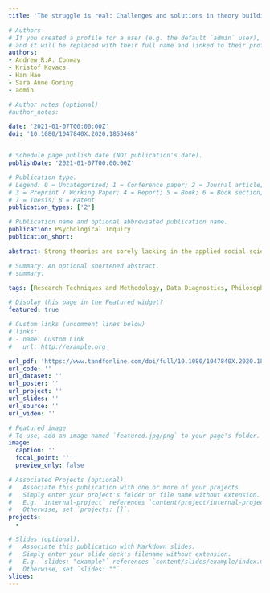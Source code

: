 ```yaml
---
title: 'The struggle is real: Challenges and solutions in theory building'

# Authors
# If you created a profile for a user (e.g. the default `admin` user), write the username (folder name) here
# and it will be replaced with their full name and linked to their profile.
authors:
- Andrew R.A. Conway
- Kristof Kovacs
- Han Hao
- Sara Anne Goring
- admin

# Author notes (optional)
#author_notes:

date: '2021-01-07T00:00:00Z'
doi: '10.1080/1047840X.2020.1853468'


# Schedule page publish date (NOT publication's date).
publishDate: '2021-01-07T00:00:00Z'

# Publication type.
# Legend: 0 = Uncategorized; 1 = Conference paper; 2 = Journal article;
# 3 = Preprint / Working Paper; 4 = Report; 5 = Book; 6 = Book section;
# 7 = Thesis; 8 = Patent
publication_types: ['2']

# Publication name and optional abbreviated publication name.
publication: Psychological Inquiry
publication_short: 

abstract: Strong theories are sorely lacking in the applied social sciences, especially in psychology. Elko Fried identifies fundamental problems that are common in social science research and explains how these problems manifest themselves in the literature, impede scientific progress, and contribute to the lack of theory building. He covers a lot of ground - weak theories, the conflation of theoretical and statistical models, problematic inferences, equating latent variables with psychological constructs, and more. As intelligence researchers, we are all too familiar with these kinds of problems; they have been sources of confusion and barriers to progress for over a century. A decade ago, the continued lack of concern over these issues in the field of intelligence became our major concern, and our motivation to develop a new approach. Suffice to say, Elko Fried is music to our ears.

# Summary. An optional shortened abstract.
# summary:

tags: [Research Techniques and Methodology, Data Diagnostics, Philosophy of Science, Theoretical Psychology, Theory Building and Testing, Psychometric Theory and Modeling]

# Display this page in the Featured widget?
featured: true

# Custom links (uncomment lines below)
# links:
# - name: Custom Link
#   url: http://example.org

url_pdf: 'https://www.tandfonline.com/doi/full/10.1080/1047840X.2020.1853468'
url_code: ''
url_dataset: ''
url_poster: ''
url_project: ''
url_slides: ''
url_source: ''
url_video: ''

# Featured image
# To use, add an image named `featured.jpg/png` to your page's folder.
image:
  caption: ''
  focal_point: ''
  preview_only: false

# Associated Projects (optional).
#   Associate this publication with one or more of your projects.
#   Simply enter your project's folder or file name without extension.
#   E.g. `internal-project` references `content/project/internal-project/index.md`.
#   Otherwise, set `projects: []`.
projects:
  - 

# Slides (optional).
#   Associate this publication with Markdown slides.
#   Simply enter your slide deck's filename without extension.
#   E.g. `slides: "example"` references `content/slides/example/index.md`.
#   Otherwise, set `slides: ""`.
slides: 
---
```


